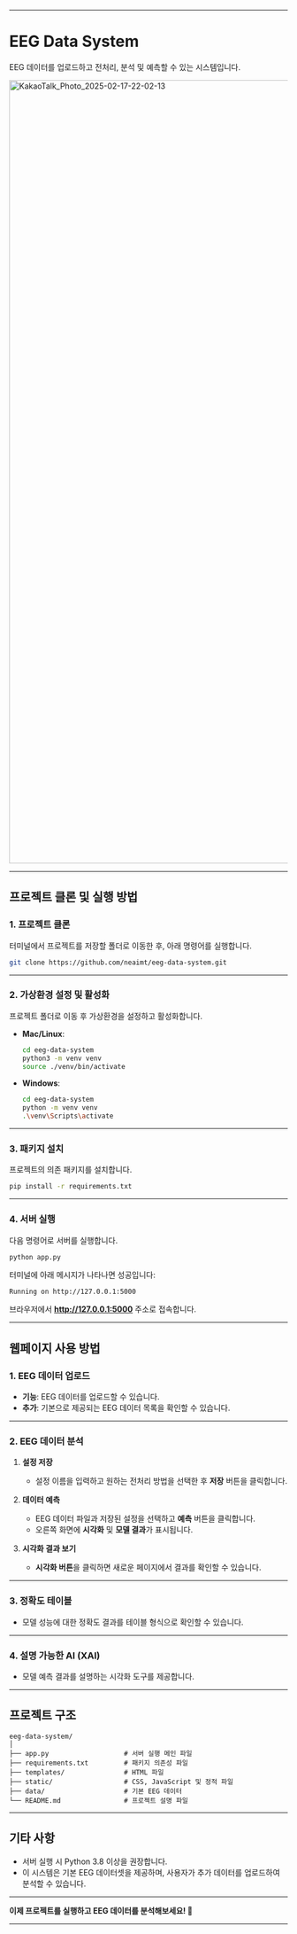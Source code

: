 
---

# **EEG Data System**

EEG 데이터를 업로드하고 전처리, 분석 및 예측할 수 있는 시스템입니다.

<img width="1414" alt="KakaoTalk_Photo_2025-02-17-22-02-13" src="https://github.com/user-attachments/assets/ff6a224d-e82a-4735-9864-baeae005253c" />


---

## **프로젝트 클론 및 실행 방법**

### **1. 프로젝트 클론**
터미널에서 프로젝트를 저장할 폴더로 이동한 후, 아래 명령어를 실행합니다.

```bash
git clone https://github.com/neaimt/eeg-data-system.git
```

---

### **2. 가상환경 설정 및 활성화**
프로젝트 폴더로 이동 후 가상환경을 설정하고 활성화합니다.

- **Mac/Linux**:
   ```bash
   cd eeg-data-system
   python3 -m venv venv
   source ./venv/bin/activate
   ```

- **Windows**:
   ```bash
   cd eeg-data-system
   python -m venv venv
   .\venv\Scripts\activate
   ```

---

### **3. 패키지 설치**
프로젝트의 의존 패키지를 설치합니다.

```bash
pip install -r requirements.txt
```

---

### **4. 서버 실행**
다음 명령어로 서버를 실행합니다.

```bash
python app.py
```

터미널에 아래 메시지가 나타나면 성공입니다:

```
Running on http://127.0.0.1:5000
```

브라우저에서 **http://127.0.0.1:5000** 주소로 접속합니다.

---

## **웹페이지 사용 방법**

### **1. EEG 데이터 업로드**
- **기능**: EEG 데이터를 업로드할 수 있습니다.  
- **추가**: 기본으로 제공되는 EEG 데이터 목록을 확인할 수 있습니다.

---

### **2. EEG 데이터 분석**
1. **설정 저장**  
   - 설정 이름을 입력하고 원하는 전처리 방법을 선택한 후 **저장** 버튼을 클릭합니다.

2. **데이터 예측**  
   - EEG 데이터 파일과 저장된 설정을 선택하고 **예측** 버튼을 클릭합니다.  
   - 오른쪽 화면에 **시각화** 및 **모델 결과**가 표시됩니다.

3. **시각화 결과 보기**  
   - **시각화 버튼**을 클릭하면 새로운 페이지에서 결과를 확인할 수 있습니다.

---

### **3. 정확도 테이블**
- 모델 성능에 대한 정확도 결과를 테이블 형식으로 확인할 수 있습니다.

---

### **4. 설명 가능한 AI (XAI)**
- 모델 예측 결과를 설명하는 시각화 도구를 제공합니다.

---

## **프로젝트 구조**
```
eeg-data-system/
│
├── app.py                   # 서버 실행 메인 파일
├── requirements.txt         # 패키지 의존성 파일
├── templates/               # HTML 파일
├── static/                  # CSS, JavaScript 및 정적 파일
├── data/                    # 기본 EEG 데이터
└── README.md                # 프로젝트 설명 파일
```

---

## **기타 사항**
- 서버 실행 시 Python 3.8 이상을 권장합니다.  
- 이 시스템은 기본 EEG 데이터셋을 제공하며, 사용자가 추가 데이터를 업로드하여 분석할 수 있습니다.

---

**이제 프로젝트를 실행하고 EEG 데이터를 분석해보세요! 🚀**

---
